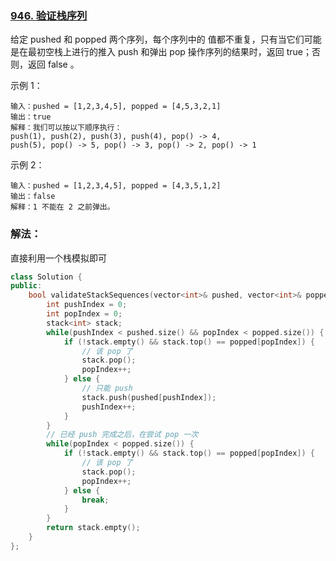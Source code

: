 ### [946. 验证栈序列](https://leetcode-cn.com/problems/validate-stack-sequences/)

给定 pushed 和 popped 两个序列，每个序列中的 值都不重复，只有当它们可能是在最初空栈上进行的推入 push 和弹出 pop 操作序列的结果时，返回 true；否则，返回 false 。


示例 1：
```
输入：pushed = [1,2,3,4,5], popped = [4,5,3,2,1]
输出：true
解释：我们可以按以下顺序执行：
push(1), push(2), push(3), push(4), pop() -> 4,
push(5), pop() -> 5, pop() -> 3, pop() -> 2, pop() -> 1
```
示例 2：
```
输入：pushed = [1,2,3,4,5], popped = [4,3,5,1,2]
输出：false
解释：1 不能在 2 之前弹出。
```

### 解法：

直接利用一个栈模拟即可

```cpp
class Solution {
public:
    bool validateStackSequences(vector<int>& pushed, vector<int>& popped) {
        int pushIndex = 0;
        int popIndex = 0;
        stack<int> stack;
        while(pushIndex < pushed.size() && popIndex < popped.size()) {
            if (!stack.empty() && stack.top() == popped[popIndex]) {
                // 该 pop 了
                stack.pop();
                popIndex++;
            } else {
                // 只能 push
                stack.push(pushed[pushIndex]);
                pushIndex++;
            }
        }
        // 已经 push 完成之后，在尝试 pop 一次
        while(popIndex < popped.size()) {
            if (!stack.empty() && stack.top() == popped[popIndex]) {
                // 该 pop 了
                stack.pop();
                popIndex++;
            } else {
                break;
            }
        }
        return stack.empty();
    }
};
```
